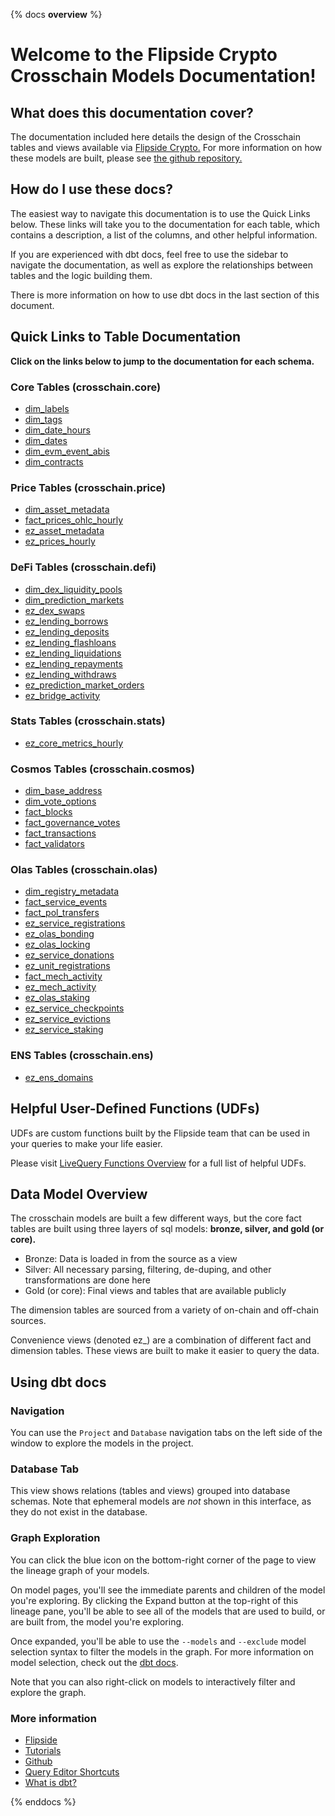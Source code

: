 {% docs __overview__ %}

# Welcome to the Flipside Crypto Crosschain Models Documentation!

## **What does this documentation cover?**
The documentation included here details the design of the Crosschain tables and views available via [Flipside Crypto.](https://flipsidecrypto.xyz/) For more information on how these models are built, please see [the github repository.](https://github.com/FlipsideCrypto/crosschain-models)

## **How do I use these docs?**
The easiest way to navigate this documentation is to use the Quick Links below. These links will take you to the documentation for each table, which contains a description, a list of the columns, and other helpful information.

If you are experienced with dbt docs, feel free to use the sidebar to navigate the documentation, as well as explore the relationships between tables and the logic building them.

There is more information on how to use dbt docs in the last section of this document.

## **Quick Links to Table Documentation**

**Click on the links below to jump to the documentation for each schema.**

### Core Tables (crosschain.core)
- [dim_labels](https://flipsidecrypto.github.io/crosschain-models/#!/model/model.crosschain_models.core__dim_labels)
- [dim_tags](https://flipsidecrypto.github.io/crosschain-models/#!/model/model.crosschain_models.core__dim_tags)
- [dim_date_hours](https://flipsidecrypto.github.io/crosschain-models/#!/model/model.crosschain_models.core__dim_date_hours)
- [dim_dates](https://flipsidecrypto.github.io/crosschain-models/#!/model/model.crosschain_models.core__dim_dates)
- [dim_evm_event_abis](https://flipsidecrypto.github.io/crosschain-models/#!/model/model.crosschain_models.core__dim_evm_event_abis)
- [dim_contracts](https://flipsidecrypto.github.io/crosschain-models/#!/model/model.crosschain_models.core__dim_contracts)

### Price Tables (crosschain.price)
- [dim_asset_metadata](https://flipsidecrypto.github.io/crosschain-models/#!/model/model.crosschain_models.price__dim_asset_metadata)
- [fact_prices_ohlc_hourly](https://flipsidecrypto.github.io/crosschain-models/#!/model/model.crosschain_models.price__fact_prices_ohlc_hourly)
- [ez_asset_metadata](https://flipsidecrypto.github.io/crosschain-models/#!/model/model.crosschain_models.price__ez_asset_metadata)
- [ez_prices_hourly](https://flipsidecrypto.github.io/crosschain-models/#!/model/model.crosschain_models.price__ez_prices_hourly)

### DeFi Tables (crosschain.defi)
- [dim_dex_liquidity_pools](https://flipsidecrypto.github.io/crosschain-models/#!/model/model.crosschain_models.defi__dim_dex_liquidity_pools)
- [dim_prediction_markets](https://flipsidecrypto.github.io/crosschain-models/#!/model/model.crosschain_models.dim_prediction_markets)
- [ez_dex_swaps](https://flipsidecrypto.github.io/crosschain-models/#!/model/model.crosschain_models.core__ez_dex_swaps)
- [ez_lending_borrows](https://flipsidecrypto.github.io/crosschain-models/#!/model/model.crosschain_models.defi__ez_lending_borrows) 
- [ez_lending_deposits](https://flipsidecrypto.github.io/crosschain-models/#!/model/model.crosschain_models.defi__ez_lending_deposits)
- [ez_lending_flashloans](https://flipsidecrypto.github.io/crosschain-models/#!/model/model.crosschain_models.defi__ez_lending_flashloans)
- [ez_lending_liquidations](https://flipsidecrypto.github.io/crosschain-models/#!/model/model.crosschain_models.defi__ez_lending_liquidations)
- [ez_lending_repayments](https://flipsidecrypto.github.io/crosschain-models/#!/model/model.crosschain_models.defi__ez_lending_repayments)
- [ez_lending_withdraws](https://flipsidecrypto.github.io/crosschain-models/#!/model/model.crosschain_models.defi__ez_lending_withdraws)
- [ez_prediction_market_orders](https://flipsidecrypto.github.io/crosschain-models/#!/model/model.crosschain_models.defi__ez_prediction_market_orders)
- [ez_bridge_activity](https://flipsidecrypto.github.io/crosschain-models/#!/model/model.crosschain_models.defi__ez_bridge_activity)

### Stats Tables (crosschain.stats)
- [ez_core_metrics_hourly](https://flipsidecrypto.github.io/crosschain-models/#!/model/model.crosschain_models.stats__ez_core_metrics_hourly)

### Cosmos Tables (crosschain.cosmos)
- [dim_base_address](https://flipsidecrypto.github.io/crosschain-models/#!/model/model.crosschain_models.cosmos__dim_base_address)
- [dim_vote_options](https://flipsidecrypto.github.io/crosschain-models/#!/model/model.crosschain_models.cosmos__dim_vote_options)
- [fact_blocks](https://flipsidecrypto.github.io/crosschain-models/#!/model/model.crosschain_models.cosmos__fact_blocks)
- [fact_governance_votes](https://flipsidecrypto.github.io/crosschain-models/#!/model/model.crosschain_models.cosmos__fact_governance_votes)
- [fact_transactions](https://flipsidecrypto.github.io/crosschain-models/#!/model/model.crosschain_models.cosmos__fact_transactions)
- [fact_validators](https://flipsidecrypto.github.io/crosschain-models/#!/model/model.crosschain_models.cosmos__fact_validators)

### Olas Tables (crosschain.olas)
- [dim_registry_metadata](https://flipsidecrypto.github.io/crosschain-models/#!/model/model.crosschain_models.olas__dim_registry_metadata)
- [fact_service_events](https://flipsidecrypto.github.io/crosschain-models/#!/model/model.crosschain_models.olas__fact_service_events)
- [fact_pol_transfers](https://flipsidecrypto.github.io/crosschain-models/#!/model/model.crosschain_models.olas__fact_pol_transfers)
- [ez_service_registrations](https://flipsidecrypto.github.io/crosschain-models/#!/model/model.crosschain_models.olas__ez_service_registrations)
- [ez_olas_bonding](https://flipsidecrypto.github.io/crosschain-models/#!/model/model.crosschain_models.olas__ez_olas_bonding)
- [ez_olas_locking](https://flipsidecrypto.github.io/crosschain-models/#!/model/model.crosschain_models.olas__ez_olas_locking)
- [ez_service_donations](https://flipsidecrypto.github.io/crosschain-models/#!/model/model.crosschain_models.olas__ez_service_donations)
- [ez_unit_registrations](https://flipsidecrypto.github.io/crosschain-models/#!/model/model.crosschain_models.olas__ez_unit_registrations)
- [fact_mech_activity](https://flipsidecrypto.github.io/crosschain-models/#!/model/model.crosschain_models.olas__fact_mech_activity)
- [ez_mech_activity](https://flipsidecrypto.github.io/crosschain-models/#!/model/model.crosschain_models.olas__ez_mech_activity)
- [ez_olas_staking](https://flipsidecrypto.github.io/crosschain-models/#!/model/model.crosschain_models.olas__ez_olas_staking)
- [ez_service_checkpoints](https://flipsidecrypto.github.io/crosschain-models/#!/model/model.crosschain_models.olas__ez_service_checkpoints)
- [ez_service_evictions](https://flipsidecrypto.github.io/crosschain-models/#!/model/model.crosschain_models.olas__ez_service_evictions)
- [ez_service_staking](https://flipsidecrypto.github.io/crosschain-models/#!/model/model.crosschain_models.olas__ez_service_staking)

### ENS Tables (crosschain.ens)
- [ez_ens_domains](https://flipsidecrypto.github.io/crosschain-models/#!/model/model.crosschain_models.ens__ez_ens_domains)

## **Helpful User-Defined Functions (UDFs)**

UDFs are custom functions built by the Flipside team that can be used in your queries to make your life easier. 

Please visit [LiveQuery Functions Overview](https://flipsidecrypto.github.io/livequery-models/#!/overview) for a full list of helpful UDFs.

## **Data Model Overview**

The crosschain models are built a few different ways, but the core fact tables are built using three layers of sql models: **bronze, silver, and gold (or core).**

- Bronze: Data is loaded in from the source as a view
- Silver: All necessary parsing, filtering, de-duping, and other transformations are done here
- Gold (or core): Final views and tables that are available publicly

The dimension tables are sourced from a variety of on-chain and off-chain sources.

Convenience views (denoted ez_) are a combination of different fact and dimension tables. These views are built to make it easier to query the data.

## **Using dbt docs**
### Navigation

You can use the ```Project``` and ```Database``` navigation tabs on the left side of the window to explore the models in the project.

### Database Tab

This view shows relations (tables and views) grouped into database schemas. Note that ephemeral models are *not* shown in this interface, as they do not exist in the database.

### Graph Exploration

You can click the blue icon on the bottom-right corner of the page to view the lineage graph of your models.

On model pages, you'll see the immediate parents and children of the model you're exploring. By clicking the Expand button at the top-right of this lineage pane, you'll be able to see all of the models that are used to build, or are built from, the model you're exploring.

Once expanded, you'll be able to use the ```--models``` and ```--exclude``` model selection syntax to filter the models in the graph. For more information on model selection, check out the [dbt docs](https://docs.getdbt.com/docs/model-selection-syntax).

Note that you can also right-click on models to interactively filter and explore the graph.


### **More information**
- [Flipside](https://flipsidecrypto.xyz)
- [Tutorials](https://docs.flipsidecrypto.com/our-data/tutorials)
- [Github](https://github.com/FlipsideCrypto/crosschain-models)
- [Query Editor Shortcuts](https://docs.flipsidecrypto.com/velocity/query-editor-shortcuts)
- [What is dbt?](https://docs.getdbt.com/docs/introduction)

{% enddocs %}
